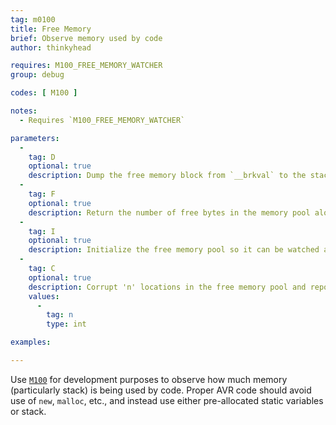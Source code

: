 ```yaml
---
tag: m0100
title: Free Memory
brief: Observe memory used by code
author: thinkyhead

requires: M100_FREE_MEMORY_WATCHER
group: debug

codes: [ M100 ]

notes:
  - Requires `M100_FREE_MEMORY_WATCHER`

parameters:
  -
    tag: D
    optional: true
    description: Dump the free memory block from `__brkval` to the stack pointer
  -
    tag: F
    optional: true
    description: Return the number of free bytes in the memory pool along with other vital statistics that define the memory pool
  -
    tag: I
    optional: true
    description: Initialize the free memory pool so it can be watched and print vital statistics that define the free memory pool
  -
    tag: C
    optional: true
    description: Corrupt 'n' locations in the free memory pool and report the locations of the corruption. This is useful to check the correctness of the `M100 D` and `M100 F` commands
    values:
      -
        tag: n
        type: int

examples:

---
```


Use [`M100`](/docs/gcode/M100.html) for development purposes to observe how much memory (particularly stack) is being used by code. Proper AVR code should avoid use of `new`, `malloc`, etc., and instead use either pre-allocated static variables or stack.
